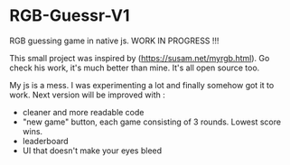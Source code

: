 # RGB-Guessr-V1
RGB guessing game in native js. WORK IN PROGRESS !!!

This small project was inspired by (https://susam.net/myrgb.html).
Go check his work, it's much better than mine. It's all open source too.

My js is a mess. I was experimenting a lot and finally somehow got it to work.
Next version will be improved with :
- cleaner and more readable code
- "new game" button, each game consisting of 3 rounds. Lowest score wins.
- leaderboard
- UI that doesn't make your eyes bleed


